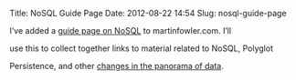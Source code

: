 Title: NoSQL Guide Page
Date: 2012-08-22 14:54
Slug: nosql-guide-page

I’ve added a [guide page on NoSQL](http://martinfowler.com/nosql.html)
to martinfowler.com. I’ll

use this to collect together links to material related to NoSQL,
Polyglot

Persistence, and other [changes in the panorama of
data](http://www.infoq.com/presentations/The-Evolving-Panorama-of-Data).

</p>

